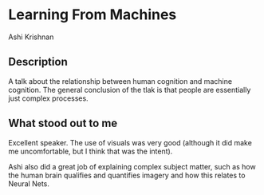 # Learning From Machines
Ashi Krishnan

## Description
A talk about the relationship between human cognition and machine cognition. The general conclusion of the tlak is that people are essentially just complex processes. 

## What stood out to me
Excellent speaker. The use of visuals was very good (although it did make me uncomfortable, but I think that was the intent).

Ashi also did a great job of explaining complex subject matter, such as how the human brain qualifies and quantifies imagery and how this relates to Neural Nets. 
